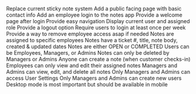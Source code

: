 Replace current sticky note system
Add a public facing page with basic contact info
Add an employee login to the notes app
Provide a welcome page after login
Provide easy navigation
Display current user and assigned role
Provide a logout option
Require users to login at least once per week
Provide a way to remove employee access asap if needed
Notes are assigned to specific employees
Notes have a ticket #, title, note body, created & updated dates
Notes are either OPEN or COMPLETED
Users can be Employees, Managers, or Admins
Notes can only be deleted by Managers or Admins
Anyone can create a note (when customer checks-in)
Employees can only view and edit their assigned notes
Managers and Admins can view, edit, and delete all notes
Only Managers and Admins can access User Settings
Only Managers and Admins can create new users
Desktop mode is most important but should be available in mobile